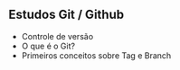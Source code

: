 ## 																									Estudos Git / Github

- Controle de versão
- O que é o Git?
- Primeiros conceitos sobre Tag e Branch